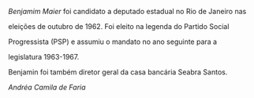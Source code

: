 

*Benjamim Maier* foi candidato a deputado estadual no Rio de Janeiro nas

eleições de outubro de 1962. Foi eleito na legenda do Partido Social

Progressista (PSP) e assumiu o mandato no ano seguinte para a

legislatura 1963-1967.



Benjamin foi também diretor geral da casa bancária Seabra Santos.



*Andréa Camila de Faria*



